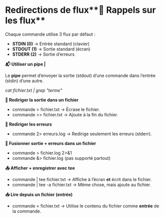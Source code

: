 # Redirections de flux**🧠 Rappels sur les flux**

Chaque commande utilise 3 flux par défaut :

- **STDIN (0)** → Entrée standard (clavier)
- **STDOUT (1)** → Sortie standard (écran)
- **STDERR (2)** → Sortie d’erreurs



**📬 Utiliser un pipe |**

Le **pipe** permet d’envoyer la sortie (stdout) d’une commande dans l’entrée (stdin) d’une autre.

*cat fichier.txt | grep "terme"*

**📁 Rediriger la sortie dans un fichier**

- commande > fichier.txt → Écrase le fichier.
- commande >> fichier.txt → Ajoute à la fin du fichier.



**🚨 Rediriger les erreurs**

- commande 2> erreurs.log → Redirige seulement les erreurs (stderr).



**📑 Fusionner sortie + erreurs dans un fichier**

- commande > fichier.log 2>&1
- commande &> fichier.log (pas supporté partout)



**📤 Afficher + enregistrer avec tee**

- commande | tee fichier.txt → Affiche à l’écran **et** écrit dans le fichier.
- commande | tee -a fichier.txt → Même chose, mais ajoute au fichier.



**📥 Lire depuis un fichier (entrée)**

- commande < fichier.txt → Utilise le contenu du fichier comme **entrée** de la commande.
